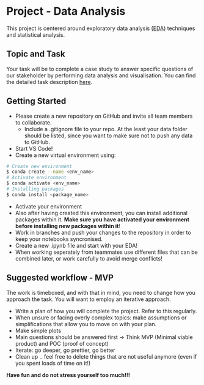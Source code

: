 # Project - Data Analysis

This project is centered around exploratory data 
analysis [(EDA)](Terezas_EDA_Checklist.pdf) techniques and statistical analysis.

## Topic and Task

Your task will be to complete a case study to answer specific questions of our stakeholder by performing data analysis and visualisation. 
You can find the detailed task description [here](Assignment.md).

## Getting Started

- Please create a new repository on GitHub and invite all team members to collaborate.
  - Include a .gitignore file to your repo. At the least your data folder should be listed, since you want to make sure not to push any data to GitHub.
- Start VS Code!
- Create a new virtual environment using:  

```BASH 
# Create new environment
$ conda create --name <env_name>
# Activate environment 
$ conda activate <env_name>
# Installing packages 
$ conda install <package_name>
```
- Activate your environment 
- Also after having created this environment, you can install additional packages within it. **Make sure you have activated your environment before installing new packages within it**!
- Work in branches and push your changes to the repository in order to keep your notebooks syncronised.
- Create a new .ipynb file and start with your EDA!
- When working seperately from teammates use different files that can be combined later, or work carefully to avoid merge conflicts!


## Suggested workflow - MVP
The work is timeboxed, and with that in mind, you need to change how you approach the task. You will want to employ an iterative approach. 

* Write a plan of how you will complete the project. Refer to this regularly.
* When unsure or facing overly complex topics: make assumptions or simplifications that allow you to move on with your plan.
* Make simple plots
* Main questions should be answered first -> Think MVP (Minimal viable product) and POC (proof of concept) 
* Iterate: go deeper, go prettier, go better
* Clean up .. feel free to delete things that are not useful anymore (even if you spent loads of time on it!)
 

**Have fun and do not stress yourself too much!!!**

